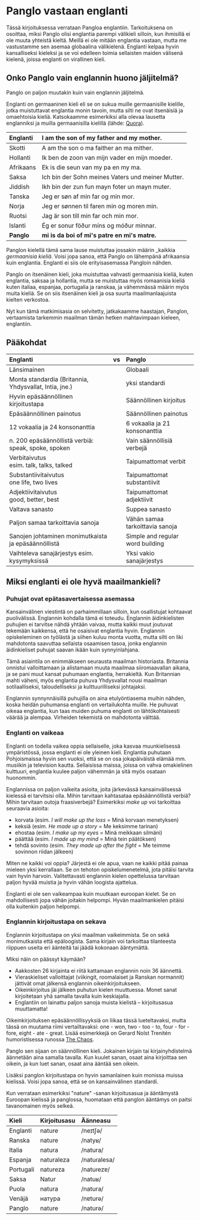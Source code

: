 # Panglo vastaan englanti

Tässä kirjoituksessa verrataan Pangloa englantiin.
Tarkoituksena on osoittaa, miksi Panglo olisi englantia parempi välikieli silloin,
kun ihmisillä ei ole muuta yhteistä kieltä.
Meillä ei ole mitään englantia vastaan,
mutta me vastustamme sen asemaa globaalina välikielenä.
Englanti kelpaa hyvin kansalliseksi kieleksi ja se voi edelleen toimia sellaisten maiden välisenä kielenä,
joissa englanti on virallinen kieli.


## Onko Panglo vain englannin huono jäljitelmä?

Panglo on paljon muutakin kuin vain englannin jäljitelmä.

Englanti on germaaninen kieli eli se on sukua muille germaanisille kielille,
jotka muistuttavat englantia monin tavoin, mutta silti ne ovat itsenäisiä ja omaehtoisia kieliä.
Katsokaamme esimerkiksi alla olevaa lausetta englanniksi ja muilla germaanisilla kielillä
(lähde: [Quora](https://www.quora.com/Why-dont-all-the-continental-Germanic-languages-form-a-dialect-continuum-as-all-the-contiguous-Romance-languages-do)).

| Englanti     | I am the son of my father and my mother.         |
|:-------------|:-------------------------------------------------|
| Skotti       | A am the son o ma faither an ma mither.          |
| Hollanti     | Ik ben de zoon van mijn vader en mijn moeder.    |
| Afrikaans    | Ek is die seun van my pa en my ma.               |
| Saksa        | Ich bin der Sohn meines Vaters und meiner Mutter.|
| Jiddish      | Ikh bin der zun fun mayn foter un mayn muter.    |
| Tanska       | Jeg er søn af min far og min mor.                |
| Norja        | Jeg er sønnen til faren min og moren min.        |
| Ruotsi       | Jag är son till min far och min mor.             |
| Islanti      | Ég er sonur föður míns og móður minnar.          |
|**Panglo**| **mi is da boi of mi's patre en mi's matre.**    |

Panglon kielellä tämä sama lause muistuttaa jossakin määrin _kaikkia _germaanisia kieliä_.
Voisi jopa sanoa, että Panglo on lähempänä afrikaansia kuin englantia.
Englanti ei siis ole erityisasemassa Pangloin nähden.

Panglo on itsenäinen kieli, joka muistuttaa vahvasti germaanisia kieliä,
kuten englantia, saksaa ja hollantia,
mutta se muistuttaa myös romaanisia kieliä kuten italiaa, espanjaa, portugalia ja ranskaa,
ja vähemmässä määrin myös muita kieliä.
Se on siis itsenäinen kieli ja osa suurta maailmanlaajuista kielten verkostoa.

Nyt kun tämä matkimisasia on selvitetty,
jatkakaamme haastajan, Panglon, vertaamista tarkemmin maailman tämän hetken mahtavimpaan kieleen, englantiin.


## Pääkohdat

| Englanti                                                | vs | Panglo                        |
|:------------------------------------------------------- |:--:|:----------------------------------|
| Länsimainen                                             |    | Globaali                          |
| Monta standardia (Britannia, Yhdysvallat, Intia, jne.)  |    | yksi standardi                    |
| Hyvin epäsäännöllinen kirjoitustapa                     |    | Säännöllinen kirjoitus            |
| Epäsäännöllinen painotus                                |    | Säännöllinen painotus             |
| 12 vokaalia ja 24 konsonanttia                          |    | 6 vokaalia ja 21 konsonanttia     |
| n. 200 epäsäännöllistä verbiä:<br> speak, spoke, spoken |    | Vain säännöllisiä verbejä         |
| Verbitaivutus<br>esim.  talk, talks, talked             |    | Taipumattomat verbit              |
| Substantiivitaivutus<br>one life, two lives             |    | Taipumattomat substantiivit       |
| Adjektiivitaivutus<br>       good, better, best         |    | Taipumattomat adjektiivit         |
| Valtava sanasto                                         |    | Suppea sanasto                    |
| Paljon samaa tarkoittavia sanoja                        |    | Vähän samaa tarkoittavia sanoja   |
| Sanojen johtaminen monimutkaista ja epäsäännöllistä     |    | Simple and regular word building  |
| Vaihteleva sanajärjestys esim. kysymyksissä             |    | Yksi vakio sanajärjestys          |


## Miksi englanti ei ole hyvä maailmankieli?

### Puhujat ovat epätasavertaisessa asemassa

Kansainvälinen viestintä on parhaimmillaan silloin, kun osallistujat kohtaavat puolivälissä.
Englannin kohdalla tämä ei toteudu.
Englannin äidinkielisten puhujien ei tarvitse nähdä yhtään vaivaa,
mutta kaikki muut joutuvat tekemään kaikkensa,
että he osaisivat englantia hyvin.
Englannin opiskeleminen on työlästä ja siihen kuluu monta vuotta,
mutta silti on liki mahdotonta saavuttaa sellaista osaamisen tasoa,
jonka englannin äidinkieliset puhujat saavan ikään kuin synnyinlahjana.

Tämä asiaintila on enimmäkseen seurausta maailman historiasta.
Britannia onnistui valloittamaan ja alistamaan muuta maailmaa siiromaavallan aikana,
ja se pani muut kansat puhumaan englantia, herrakieltä.
Kun Britannian mahti väheni,
myös englantia puhuva Yhdysvallat nousi maailman sotilaalliseksi, taloudelliseksi ja kulttuurilliseksi johtajaksi.

Englannin synnynnäisillä puhujilla on aina etulyöntiasema muihin nähden,
koska heidän puhumansa englanti on vertailukohta muille.
He puhuvat oikeaa englantia,
kun taas muiden puhuma englanti on lähtökohtaisesti väärää ja alempaa.
Virheiden tekemistä on mahdotonta välttää.


### Englanti on vaikeaa

Englanti on todella vaikea oppia sellaiselle,
joka kasvaa muunkielisessä ympäristössä, jossa englanti ei ole yleinen kieli.
Englantia puhutaan Pohjoismaissa hyvin sen vuoksi,
että se on osa jokapäiväistä elämää mm. musiikin ja television kautta.
Sellaisissa maissa, joissa on vahva omakielinen kulttuuri, englantia kuulee paljon vähemmän ja sitä myös osataan huonommin.

Englannissa on paljon vaikeita asioita,
joita järkevässä kansainvälisessä kielessä ei tarvitsisi olla.
Mihin tarvitaan kahtasataa epäsäännöllistä verbiä?
Mihin tarvitaan outoja fraasiverbejä?
Esimerkiksi _make up_ voi tarkoittaa seuraavia asioita:

- korvata (esim. _I will make up the loss_ = Minä korvaan menetyksen)
- keksiä (esim. _He made up a story_ = Me keksimme tarinan)
- ehostaa (esim. _I make up my eyes_ = Minä meikkaan silmäni)
- päättää (esim. _I made up my mind_ = Minä tein päätöksen)
- tehdä sovinto (esim. _They made up after the fight_ = Me teimme sovinnon riidan jälkeen)

Miten ne kaikki voi oppia?
Järjestä ei ole apua, vaan ne kaikki pitää painaa mieleen yksi kerrallaan.
Se on tehoton opiskelumenetelmä,
jota pitäisi tarvita vain hyvin harvoin.
Valitettavasti englannin kielen opettelussa tarvitaan paljon hyvää muistia ja hyvin vähän loogista ajattelua.

Englanti ei ole sen vaikeampaa kuin muutkaan euroopan kielet.
Se on mahdollisesti jopa vähän joitakin helpompi.
Hyvän maailmankielen pitäisi olla kuitenkin paljon helpompi.


### Englannin kirjoitustapa on sekava

Englannin kirjoitustapa on yksi maailman vaikeimmista.
Se on sekä monimutkaista että epäloogista.
Sama kirjain voi tarkoittaa tilanteesta riippuen useita eri äänteitä
tai jäädä kokonaan ääntymättä.

Miksi näin on päässyt käymään?

- Aakkosten 26 kirjainta ei riitä kattamaan englannin noin 36 äännettä.
- Vieraskieliset valloittajat (viikingit, roomalaiset ja Ranskan normannit) jättivät omat jälkensä englannin oikeinkirjoitukseen.
- Oikeinkirjoitus jäi jälkeen puhutun kielen muuttuessa.
  Monet sanat kirjoitetaan yhä samalla tavalla kuin keskiajalla.
- Englantiin on lainattu paljon sanoja muista kielistä – kirjoitusasua muuttamatta!

Oikeinkirjoituksen epäsäännöllisyyksiä on liikaa tässä lueteltavaksi,
mutta tässä on muutama riimi vertailtavaksi:
one - won, two - too - to, four - for - fore, eight - ate - great.
Lisää esimerkkejä on Gerard Nolst Trenitén humoristisessa runossa [The Chaos](http://ncf.idallen.com/english.html).

Panglo sen sijaan on säännöllinen kieli.
Jokainen kirjain tai kirjainyhdistelmä äännetään aina samalla tavalla.
Kun kuulet sanan, osaat aina kirjoittaa sen oikein,
ja kun luet sanan, osaat aina ääntää sen oikein.

Lisäksi panglon kirjoitustapa on hyvin samanlainen kuin monissa muissa kielissä.
Voisi jopa sanoa, että se on kansainvälinen standardi.

Kun verrataan esimerkiksi "nature" -sanan kirjoitusasua ja ääntämystä Euroopan kielissä ja panglossa,
huomataan että panglon ääntämys on paitsi tavanomainen myös selkeä.

| Kieli      | Kirjoitusasu | Äänneasu |
|:-----------|:-------------|:------------|
| Englanti   | nature       | /neɪtʃə/ |
| Ranska     | nature       | /natyʁ/ |
| Italia     | natura       | /natura/ |
| Espanja    | naturaleza   | /natuɾalesa/ |
| Portugali  | natureza     | /natuɾezɐ/ |
| Saksa      | Natur        | /natuʁ/ |
| Puola      | natura       | /natura/ |
| Venäjä     | натура       | /nɐturə/ |
| Panglo     | nature       | /naturə/ |


